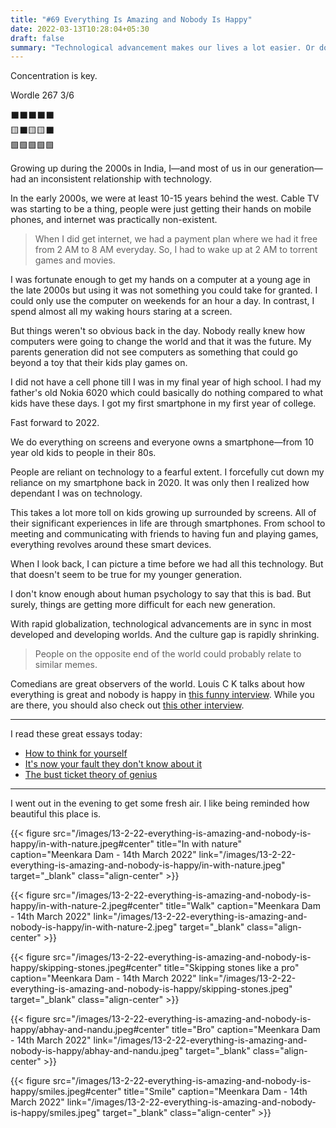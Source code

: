```yaml
---
title: "#69 Everything Is Amazing and Nobody Is Happy"
date: 2022-03-13T10:28:04+05:30
draft: false
summary: "Technological advancement makes our lives a lot easier. Or does it? Bonus: Photos from Meenkara Dam."
---
```


Concentration is key.

Wordle 267 3/6

⬛⬛⬛⬛⬛\
🟨⬛🟨🟨⬛\
🟩🟩🟩🟩🟩

Growing up during the 2000s in India, I—and most of us in our generation—had an inconsistent relationship with technology.

In the early 2000s, we were at least 10-15 years behind the west. Cable TV was starting to be a thing, people were just getting their hands on mobile phones, and internet was practically non-existent.

> When I did get internet, we had a payment plan where we had it free from 2 AM to 8 AM everyday. So, I had to wake up at 2 AM to torrent games and movies.

I was fortunate enough to get my hands on a computer at a young age in the late 2000s but using it was not something you could take for granted. I could only use the computer on weekends for an hour a day. In contrast, I spend almost all my waking hours staring at a screen.

But things weren't so obvious back in the day. Nobody really knew how computers were going to change the world and that it was the future. My parents generation did not see computers as something that could go beyond a toy that their kids play games on.

I did not have a cell phone till I was in my final year of high school. I had my father's old Nokia 6020 which could basically do nothing compared to what kids have these days. I got my first smartphone in my first year of college.

Fast forward to 2022.

We do everything on screens and everyone owns a smartphone—from 10 year old kids to people in their 80s.

People are reliant on technology to a fearful extent. I forcefully cut down my reliance on my smartphone back in 2020. It was only then I realized how dependant I was on technology.

This takes a lot more toll on kids growing up surrounded by screens. All of their significant experiences in life are through smartphones. From school to meeting and communicating with friends to having fun and playing games, everything revolves around these smart devices.

When I look back, I can picture a time before we had all this technology. But that doesn't seem to be true for my younger generation.

I don't know enough about human psychology to say that this is bad. But surely, things are getting more difficult for each new generation.

With rapid globalization, technological advancements are in sync in most developed and developing worlds. And the culture gap is rapidly shrinking.

> People on the opposite end of the world could probably relate to similar memes.

Comedians are great observers of the world. Louis C K talks about how everything is great and nobody is happy in [this funny interview](https://www.youtube.com/watch?v=PdFB7q89_3U). While you are there, you should also check out [this other interview](https://www.youtube.com/watch?v=5HbYScltf1c).

---

I read these great essays today:

- [How to think for yourself](http://paulgraham.com/think.html)
- [It\'s now your fault they don\'t know about it](https://rachelbythebay.com/w/2022/03/02/wrong/)
- [The bust ticket theory of genius](http://paulgraham.com/genius.html)

---

I went out in the evening to get some fresh air. I like being reminded how beautiful this place is.

{{< figure src="/images/13-2-22-everything-is-amazing-and-nobody-is-happy/in-with-nature.jpeg#center" title="In with nature" caption="Meenkara Dam - 14th March 2022" link="/images/13-2-22-everything-is-amazing-and-nobody-is-happy/in-with-nature.jpeg" target="_blank" class="align-center" >}}

{{< figure src="/images/13-2-22-everything-is-amazing-and-nobody-is-happy/in-with-nature-2.jpeg#center" title="Walk" caption="Meenkara Dam - 14th March 2022" link="/images/13-2-22-everything-is-amazing-and-nobody-is-happy/in-with-nature-2.jpeg" target="_blank" class="align-center" >}}

{{< figure src="/images/13-2-22-everything-is-amazing-and-nobody-is-happy/skipping-stones.jpeg#center" title="Skipping stones like a pro" caption="Meenkara Dam - 14th March 2022" link="/images/13-2-22-everything-is-amazing-and-nobody-is-happy/skipping-stones.jpeg" target="_blank" class="align-center" >}}

{{< figure src="/images/13-2-22-everything-is-amazing-and-nobody-is-happy/abhay-and-nandu.jpeg#center" title="Bro" caption="Meenkara Dam - 14th March 2022" link="/images/13-2-22-everything-is-amazing-and-nobody-is-happy/abhay-and-nandu.jpeg" target="_blank" class="align-center" >}}

{{< figure src="/images/13-2-22-everything-is-amazing-and-nobody-is-happy/smiles.jpeg#center" title="Smile" caption="Meenkara Dam - 14th March 2022" link="/images/13-2-22-everything-is-amazing-and-nobody-is-happy/smiles.jpeg" target="_blank" class="align-center" >}}
